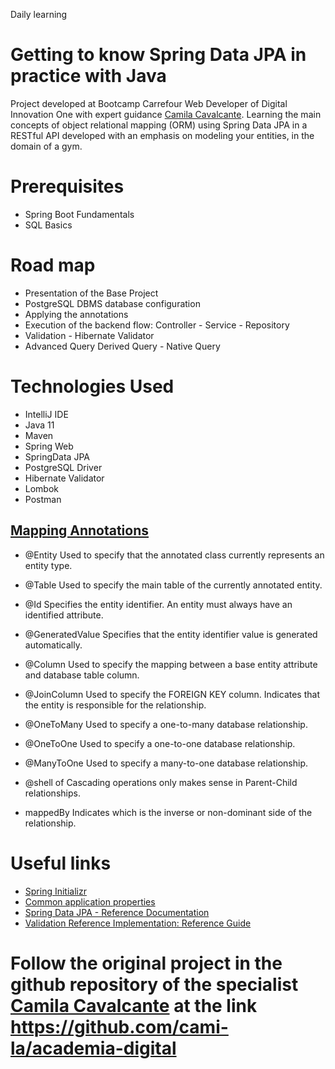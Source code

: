 Daily learning 

# Getting to know Spring Data JPA in practice with Java

Project developed at Bootcamp Carrefour Web Developer of Digital Innovation One with expert guidance [Camila Cavalcante](https://www.linkedin.com/in/cami-la/ "Camila Cavalcante").
Learning the main concepts of object relational mapping (ORM) using Spring Data JPA in a RESTful API developed with an emphasis on modeling your entities, in the domain of a gym.

# Prerequisites

* Spring Boot Fundamentals
* SQL Basics

# Road map

* Presentation of the Base Project
* PostgreSQL DBMS database configuration
* Applying the annotations
* Execution of the backend flow: Controller - Service - Repository
* Validation - Hibernate Validator
* Advanced Query Derived Query - Native Query

# Technologies Used

* IntelliJ IDE
* Java 11
* Maven
* Spring Web
* SpringData JPA
* PostgreSQL Driver
* Hibernate Validator
* Lombok
* Postman

<h2><a href="https://strn.com.br/artigos/2018/12/11/todas-as-anota%C3%A7%C3%B5es-do-jpa-anota%C3%A7%C3%B5es-de-mapeamento/">
Mapping Annotations </a></h2>


* @Entity
Used to specify that the annotated class currently represents an entity type.

* @Table
Used to specify the main table of the currently annotated entity.

* @Id
Specifies the entity identifier. An entity must always have an identified attribute.

* @GeneratedValue
Specifies that the entity identifier value is generated automatically.

* @Column
Used to specify the mapping between a base entity attribute and database table column.

* @JoinColumn
Used to specify the FOREIGN KEY column. Indicates that the entity is responsible for the relationship.

* @OneToMany
Used to specify a one-to-many database relationship.

* @OneToOne
Used to specify a one-to-one database relationship.

* @ManyToOne
Used to specify a many-to-one database relationship.

* @shell of
Cascading operations only makes sense in Parent-Child relationships.

* mappedBy
Indicates which is the inverse or non-dominant side of the relationship.

# Useful links

<ul>
    <li><a href="https://start.spring.io/#!type=maven-project&language=java&platformVersion=2.6.1&packaging=jar&jvmVersion=11&groupId=me.dio.academia&artifactId=academia-digital&name=academia-digital&description=Tutorial%20API%20RESTful%20modelando%20sistema%20de%20academia%20de%20gin%C3%A1stica&packageName=me.dio.academia.digital&dependencies=web,data-jpa,postgresql,validation,lombok">Spring Initializr</a></li>
    <li><a href="https://docs.spring.io/spring-boot/docs/2.0.x/reference/html/common-application-properties.html">Common application properties</a></li>
    <li><a href="https://docs.spring.io/spring-data/jpa/docs/current/reference/html/#jpa.repositories">Spring Data JPA - Reference Documentation</a></li>
    <li><a href="https://docs.jboss.org/hibernate/stable/validator/reference/en-US/html_single/#validator-gettingstarted">Validation Reference Implementation: Reference Guide</a></li>

</ul>

# Follow the original project in the github repository of the specialist [Camila Cavalcante](https://www.linkedin.com/in/cami-la/ "Camila Cavalcante") at the link https://github.com/cami-la/academia-digital
